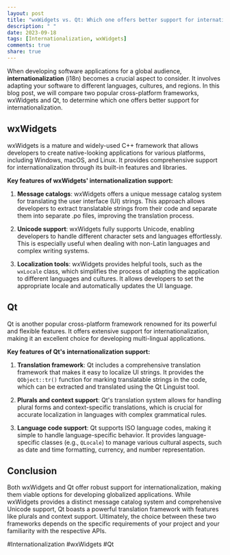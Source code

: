 ```yaml
---
layout: post
title: "wxWidgets vs. Qt: Which one offers better support for internationalization?"
description: " "
date: 2023-09-18
tags: [Internationalization, wxWidgets]
comments: true
share: true
---
```


When developing software applications for a global audience, **internationalization** (i18n) becomes a crucial aspect to consider. It involves adapting your software to different languages, cultures, and regions. In this blog post, we will compare two popular cross-platform frameworks, wxWidgets and Qt, to determine which one offers better support for internationalization.

## wxWidgets

wxWidgets is a mature and widely-used C++ framework that allows developers to create native-looking applications for various platforms, including Windows, macOS, and Linux. It provides comprehensive support for internationalization through its built-in features and libraries.

**Key features of wxWidgets' internationalization support:**

1. **Message catalogs**: wxWidgets offers a unique message catalog system for translating the user interface (UI) strings. This approach allows developers to extract translatable strings from their code and separate them into separate .po files, improving the translation process.

2. **Unicode support**: wxWidgets fully supports Unicode, enabling developers to handle different character sets and languages effortlessly. This is especially useful when dealing with non-Latin languages and complex writing systems.

3. **Localization tools**: wxWidgets provides helpful tools, such as the `wxLocale` class, which simplifies the process of adapting the application to different languages and cultures. It allows developers to set the appropriate locale and automatically updates the UI language.

## Qt

Qt is another popular cross-platform framework renowned for its powerful and flexible features. It offers extensive support for internationalization, making it an excellent choice for developing multi-lingual applications.

**Key features of Qt's internationalization support:**

1. **Translation framework**: Qt includes a comprehensive translation framework that makes it easy to localize UI strings. It provides the `QObject::tr()` function for marking translatable strings in the code, which can be extracted and translated using the Qt Linguist tool.

2. **Plurals and context support**: Qt's translation system allows for handling plural forms and context-specific translations, which is crucial for accurate localization in languages with complex grammatical rules.

3. **Language code support**: Qt supports ISO language codes, making it simple to handle language-specific behavior. It provides language-specific classes (e.g., `QLocale`) to manage various cultural aspects, such as date and time formatting, currency, and number representation.

## Conclusion

Both wxWidgets and Qt offer robust support for internationalization, making them viable options for developing globalized applications. While wxWidgets provides a distinct message catalog system and comprehensive Unicode support, Qt boasts a powerful translation framework with features like plurals and context support. Ultimately, the choice between these two frameworks depends on the specific requirements of your project and your familiarity with the respective APIs.

#Internationalization #wxWidgets #Qt